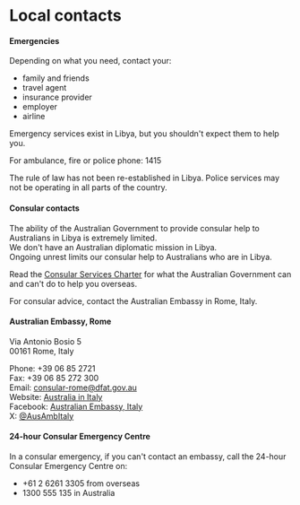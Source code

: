 # Local contacts

#### Emergencies

Depending on what you need, contact your:

* family and friends
* travel agent
* insurance provider
* employer
* airline

Emergency services exist in Libya, but you shouldn't expect them to help you.

For ambulance, fire or police phone: 1415

The rule of law has not been re-established in Libya. Police services may not be operating in all parts of the country.

#### Consular contacts

The ability of the Australian Government to provide consular help to Australians in Libya is extremely limited.  
We don't have an Australian diplomatic mission in Libya.   
Ongoing unrest limits our consular help to Australians who are in Libya.

Read the [Consular Services Charter](/consular-services/consular-services-charter "Consular Services Charter") for what the Australian Government can and can't do to help you overseas.

For consular advice, contact the Australian Embassy in Rome, Italy.

#### Australian Embassy, Rome

Via Antonio Bosio 5  
00161 Rome, Italy

Phone: +39 06 85 2721  
Fax: +39 06 85 272 300  
Email: [consular-rome@dfat.gov.au](mailto:consular-rome@dfat.gov.au)  
Website: [Australia in Italy](http://www.italy.embassy.gov.au/)  
Facebook: [Australian Embassy, Italy](https://www.facebook.com/AusEmbIT/)  
X: [@AusAmbItaly](http://twitter.com/AusAmbItaly)

#### 24-hour Consular Emergency Centre

In a consular emergency, if you can't contact an embassy, call the 24-hour Consular Emergency Centre on:

* +61 2 6261 3305 from overseas
* 1300 555 135 in Australia